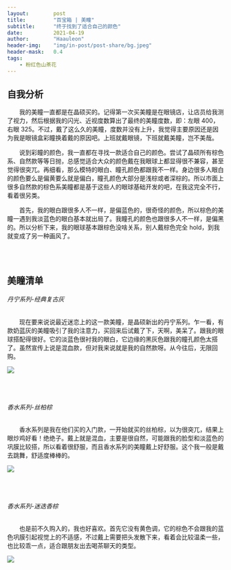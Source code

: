 ```yaml
---
layout:        post
title:         "百宝箱 | 美瞳"
subtitle:      "终于找到了适合自己的颜色"
date:          2021-04-19
author:        "Haauleon"
header-img:    "img/in-post/post-share/bg.jpeg"
header-mask:   0.4
tags:
    - 粉红色山茶花
---
```


## 自我分析
&emsp;&emsp;我的美瞳一直都是在晶硕买的。记得第一次买美瞳是在眼镜店，让店员给我测了视力，然后根据我的闪光、近视度数算出了最终的美瞳度数，即：左眼 400，右眼 325。不过，戴了这么久的美瞳，度数并没有上升，我觉得主要原因还是因为我是眼镜盒彩瞳换着戴的原因吧。上班就戴眼镜，下班就戴美瞳，岂不美哉。       

&emsp;&emsp;说到彩瞳的颜色，我一直都在寻找一款适合自己的颜色。尝试了晶硕所有棕色系、自然款等等日抛，总感觉适合大众的颜色戴在我眼球上都显得很不兼容，甚至觉得很突兀。再细看，那么模特的眼白、瞳孔颜色都跟我不一样。身边很多人眼白的颜色要么是偏黄要么就是偏白，瞳孔颜色大部分是浅棕或者深棕的。所以市面上很多自然款的棕色系美瞳都是基于这些人的眼球基础开发的吧，在我这完全不行，看着很另类。       

&emsp;&emsp;首先，我的眼白跟很多人不一样，是偏蓝色的，很奇怪的颜色，所以棕色的美瞳一遇到我淡蓝色的眼白基本就出局了。我瞳孔的颜色也跟很多人不一样，是偏黑的。所以分析下来，我的眼球基本跟棕色没啥关系，别人戴棕色完全 hold，到我就变成了另一种画风了。        

<br><br>

## 美瞳清单
###### 丹宁系列-经典复古灰
&emsp;&emsp;现在要来说说最近迷恋上的这一款美瞳，是晶硕新出的丹宁系列。乍一看，有款奶蓝灰的美瞳吸引了我的注意力，买回来后试戴了下，天啊，美呆了。跟我的眼球搭配得很好。它的淡蓝色很衬我的眼白，它边缘的黑灰色跟我的瞳孔颜色太搭了。虽然宣传上说是混血款，但对我来说就是我的自然款呀。从今往后，无限回购。               

![](\img\in-post\post-share\2021-04-19-share-meitong-1.png)  

<br><br>

###### 香水系列-丝柏棕
&emsp;&emsp;香水系列是我在他们买的入门款，一开始就买的丝柏棕，以为很突兀，结果上眼炒鸡好看！绝绝子。戴上就是混血，主要是很自然，可能跟我的脸型和淡蓝色的巩膜比较搭，所以看着很舒服，而且香水系列的美瞳戴上好舒服。这个我一般是戴去跳舞，舒适度棒棒的。             

![](\img\in-post\post-share\2021-04-19-share-meitong-2.jpg)

<br><br>

###### 香水系列-迷迭香棕
&emsp;&emsp;也是前不久购入的，我也好喜欢。首先它没有黄色调，它的棕色不会跟我的蓝色巩膜引起视觉上的不适感，不过戴上需要把头发散下来，看着会比较温柔一些，也比较乖一点，适合跟朋友出去喝茶聊天的类型。     

![](\img\in-post\post-share\2021-04-19-share-meitong-3.jpg)
